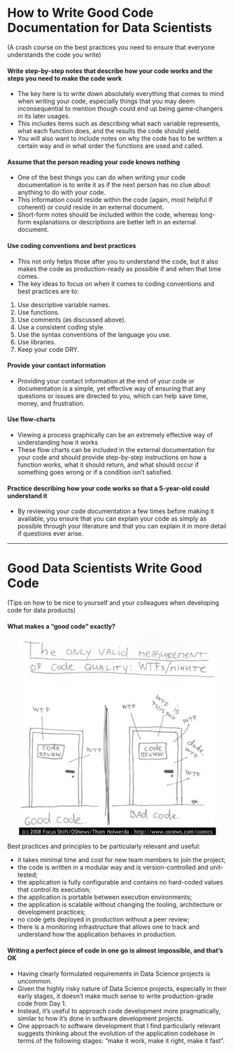 # How to Write Good Code Documentation for Data Scientists
(A crash course on the best practices you need to ensure that everyone understands the code you write)

#### Write step-by-step notes that describe how your code works and the steps you need to make the code work
- The key here is to write down absolutely everything that comes to mind when writing your code, especially things that you may deem inconsequential to mention though could end up being game-changers in its later usages. 
- This includes items such as describing what each variable represents, what each function does, and the results the code should yield. 
- You will also want to include notes on why the code has to be written a certain way and in what order the functions are used and called.

#### Assume that the person reading your code knows nothing
- One of the best things you can do when writing your code documentation is to write it as if the next person has no clue about anything to do with your code.
- This information could reside within the code (again, most helpful if coherent) or could reside in an external document.
- Short-form notes should be included within the code, whereas long-form explanations or descriptions are better left in an external document.

#### Use coding conventions and best practices
- This not only helps those after you to understand the code, but it also makes the code as production-ready as possible if and when that time comes.
- The key ideas to focus on when it comes to coding conventions and best practices are to:
1.	Use descriptive variable names.
2.	Use functions.
3.	Use comments (as discussed above).
4.	Use a consistent coding style.
5.	Use the syntax conventions of the language you use.
6.	Use libraries.
7.	Keep your code DRY.

#### Provide your contact information
- Providing your contact information at the end of your code or documentation is a simple, yet effective way of ensuring that any questions or issues are directed to you, which can help save time, money, and frustration.

#### Use flow-charts
- Viewing a process graphically can be an extremely effective way of understanding how it works
- These flow charts can be included in the external documentation for your code and should provide step-by-step instructions on how a function works, what it should return, and what should occur if something goes wrong or if a condition isn’t satisfied.

#### Practice describing how your code works so that a 5-year-old could understand it
- By reviewing your code documentation a few times before making it available, you ensure that you can explain your code as simply as possible through your literature and that you can explain it in more detail if questions ever arise.

------------------
# Good Data Scientists Write Good Code
(Tips on how to be nice to yourself and your colleagues when developing code for data products)

#### What makes a “good code” exactly?
<p align="center">
  <img src="https://github.com/akimwong/akimwong/blob/main/articles/summaries/coding/coding1.jpg" width="450" height="450">
</p>

Best practices and principles to be particularly relevant and useful:
-	it takes minimal time and cost for new team members to join the project;
-	the code is written in a modular way and is version-controlled and unit-tested;
-	the application is fully configurable and contains no hard-coded values that control its execution;
-	the application is portable between execution environments;
-	the application is scalable without changing the tooling, architecture or development practices;
-	no code gets deployed in production without a peer review;
-	there is a monitoring infrastructure that allows one to track and understand how the application behaves in production.

#### Writing a perfect piece of code in one go is almost impossible, and that’s OK
- Having clearly formulated requirements in Data Science projects is uncommon.
- Given the highly risky nature of Data Science projects, especially in their early stages, it doesn’t make much sense to write production-grade code from Day 1.
- Instead, it’s useful to approach code development more pragmatically, similar to how it’s done in software development projects.
- One approach to software development that I find particularly relevant suggests thinking about the evolution of the application codebase in terms of the following stages: “make it work, make it right, make it fast”. 
